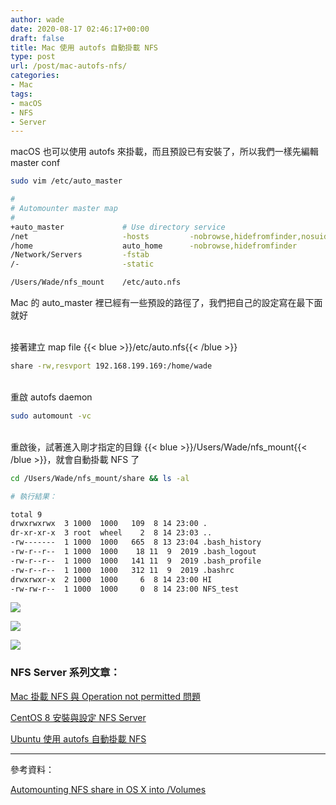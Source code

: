 ```yaml
---
author: wade
date: 2020-08-17 02:46:17+00:00
draft: false
title: Mac 使用 autofs 自動掛載 NFS
type: post
url: /post/mac-autofs-nfs/
categories:
- Mac
tags:
- macOS
- NFS
- Server
---
```


macOS 也可以使用 autofs 來掛載，而且預設已有安裝了，所以我們一樣先編輯 master conf

```bash
sudo vim /etc/auto_master
```

```bash
#
# Automounter master map
#
+auto_master             # Use directory service
/net                     -hosts         -nobrowse,hidefromfinder,nosuid
/home                    auto_home	    -nobrowse,hidefromfinder
/Network/Servers         -fstab
/-                       -static

/Users/Wade/nfs_mount    /etc/auto.nfs
```

Mac 的 auto_master 裡已經有一些預設的路徑了，我們把自己的設定寫在最下面就好

\
接著建立 map file {{< blue >}}/etc/auto.nfs{{< /blue >}}

```bash
share -rw,resvport 192.168.199.169:/home/wade
```

\
重啟 autofs daemon


```bash
sudo automount -vc
```

\
重啟後，試著進入剛才指定的目錄 {{< blue >}}/Users/Wade/nfs_mount{{< /blue >}}，就會自動掛載 NFS 了

```bash
cd /Users/Wade/nfs_mount/share && ls -al
```

```bash
# 執行結果：

total 9
drwxrwxrwx  3 1000  1000   109  8 14 23:00 .
dr-xr-xr-x  3 root  wheel    2  8 14 23:03 ..
-rw-------  1 1000  1000   665  8 13 23:04 .bash_history
-rw-r--r--  1 1000  1000    18 11  9  2019 .bash_logout
-rw-r--r--  1 1000  1000   141 11  9  2019 .bash_profile
-rw-r--r--  1 1000  1000   312 11  9  2019 .bashrc
drwxrwxr-x  2 1000  1000     6  8 14 23:00 HI
-rw-rw-r--  1 1000  1000     0  8 14 23:00 NFS_test
```

![](https://image.wadeism.net/macnfs01.png)

![](https://image.wadeism.net/macnfs02.png)

![](https://image.wadeism.net/macnfs03.png)

### NFS Server 系列文章：

[Mac 掛載 NFS 與 Operation not permitted 問題](https://notes.wadeism.net/post/mac-nfs-mount-operation-not-permitted/)

[CentOS 8 安裝與設定 NFS Server](https://notes.wadeism.net/post/centos8-nfs-server/)

[Ubuntu 使用 autofs 自動掛載 NFS](https://notes.wadeism.net/post/ubuntu-autofs-nfs/)

* * *

參考資料：

[Automounting NFS share in OS X into /Volumes](https://coderwall.com/p/fuoa-g/automounting-nfs-share-in-os-x-into-volumes)
